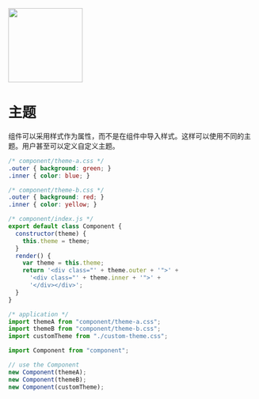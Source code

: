 <img src="https://raw.githubusercontent.com/css-modules/logos/master/css-modules-logo.png" width="150" height="150" />

# 主题

组件可以采用样式作为属性，而不是在组件中导入样式。这样可以使用不同的主题。用户甚至可以定义自定义主题。

``` css
/* component/theme-a.css */
.outer { background: green; }
.inner { color: blue; }
```

``` css
/* component/theme-b.css */
.outer { background: red; }
.inner { color: yellow; }
```

``` js
/* component/index.js */
export default class Component {
  constructor(theme) {
    this.theme = theme;
  }
  render() {
    var theme = this.theme;
    return '<div class="' + theme.outer + '">' +
      '<div class="' + theme.inner + '">' +
      '</div></div>';
  }
}
```

``` js
/* application */
import themeA from "component/theme-a.css";
import themeB from "component/theme-b.css";
import customTheme from "./custom-theme.css";

import Component from "component";

// use the Component
new Component(themeA);
new Component(themeB);
new Component(customTheme);
```
